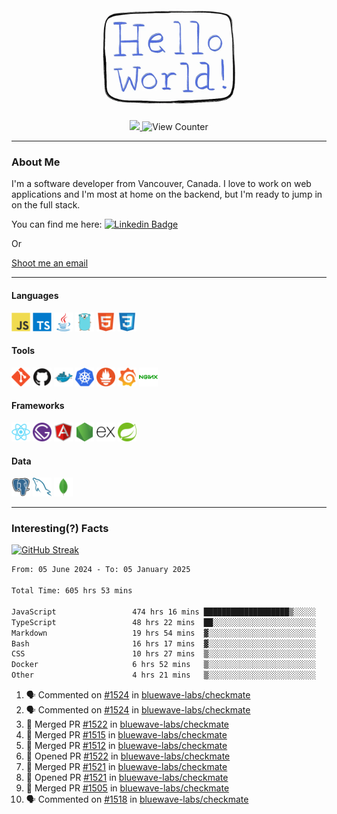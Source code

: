 <div align="center">
    <img src="./img/hello_world.webp" height="200px" width="">
    <div>
        <a href="https://www.linkedin.com/in/ajhollid">
            <img src="https://img.shields.io/badge/LinkedIn-blue"/>
        </a>
        <img src="https://komarev.com/ghpvc/?username=ajhollid&color=yellow" alt="View Counter">
    </div>
</div>

---

### About Me

I'm a software developer from Vancouver, Canada. I love to work on web applications and I'm most at home on the backend, but I'm ready to jump in on the full stack.

You can find me here: [![Linkedin Badge](https://img.shields.io/badge/-ajhollid-blue?style=flat&logo=Linkedin&logoColor=white)](https://www.linkedin.com/in/ajhollid)

Or

[Shoot me an email](mailto:ajhollid@gmail.com)

---

#### Languages

<div>
    <img src="./img/devicons/javascript-original.svg" width=30 height=30 alt="JavaScript">
    <img src="/img/devicons/typescript-original.svg" width=30 height=30 alt="TypeScript">
    <img src="./img/devicons/java-original.svg" width=30 height=30 alt="Java">
    <img src="./img/devicons/go-original.svg" width=30 height=30 alt="Golang">
    <img src="./img/devicons/html5-original.svg" width=30 height=30 alt="HTML 5">
    <img src="./img/devicons/css3-original.svg" width=30 height=30 alt="CSS 3">
</div>

#### Tools

<div>
    <img src="./img/devicons/git-original.svg" width=30 height=30 alt="Git">
    <img src="./img/devicons/github-original.svg" width=30 height=30 alt="Github">
    <img src="./img/devicons/docker-original.svg" width=30 
    height=30 alt="Docker">
    <img src="./img/devicons/kubernetes-original.svg" width=30 height=30 alt="K8">
    <img src="./img/devicons/prometheus-original.svg" width=30 height=30 alt="Prometheus">
    <img src="./img/devicons/grafana-original.svg" width=30 height=30 alt="Grafana">
    <img src="./img/devicons/nginx-original.svg" width=30 height=30 alt="Nginx">
</div>

#### Frameworks

<div>
    <img src="./img/devicons/react-original.svg" width=30 height=30 alt="React">
    <img src="./img/devicons/gatsby-original.svg" width=30 height=30 alt="Gatsby">
    <img src="./img/devicons/angularjs-original.svg" width=30 height=30 alt="AngularJS">
    <img src="./img/devicons/nodejs-original.svg" width=30 height=30 alt="NodeJS">
    <img src="./img/devicons/express-original.svg" width=30 height=30 alt="Express">
    <img src="./img/devicons/spring-original.svg" width=30 height=30 alt="Spring">
</div>

#### Data

<div>
    <img src="./img/devicons/postgresql-original.svg" width=30 height=30 alt="Postgresql">
    <img src="./img/devicons/mysql-original.svg" width=30 height=30 alt="Mysql">
    <img src="./img/devicons/mongodb-original.svg" width=30 height=30 alt="MongoDB">
</div>

---

### Interesting(?) Facts

[![GitHub Streak](http://github-readme-streak-stats.herokuapp.com?user=ajhollid)](https://git.io/streak-stats)

 <!--START_SECTION:waka-->

```txt
From: 05 June 2024 - To: 05 January 2025

Total Time: 605 hrs 53 mins

JavaScript                 474 hrs 16 mins ███████████████████▒░░░░░   77.72 %
TypeScript                 48 hrs 22 mins  ██░░░░░░░░░░░░░░░░░░░░░░░   07.93 %
Markdown                   19 hrs 54 mins  ▓░░░░░░░░░░░░░░░░░░░░░░░░   03.26 %
Bash                       16 hrs 17 mins  ▓░░░░░░░░░░░░░░░░░░░░░░░░   02.67 %
CSS                        10 hrs 27 mins  ▒░░░░░░░░░░░░░░░░░░░░░░░░   01.71 %
Docker                     6 hrs 52 mins   ▒░░░░░░░░░░░░░░░░░░░░░░░░   01.13 %
Other                      4 hrs 21 mins   ▒░░░░░░░░░░░░░░░░░░░░░░░░   00.72 %
```

<!--END_SECTION:waka-->


<!--START_SECTION:activity-->
1. 🗣 Commented on [#1524](https://github.com/bluewave-labs/checkmate/pull/1524#issuecomment-2574292835) in [bluewave-labs/checkmate](https://github.com/bluewave-labs/checkmate)
2. 🗣 Commented on [#1524](https://github.com/bluewave-labs/checkmate/pull/1524#issuecomment-2574291985) in [bluewave-labs/checkmate](https://github.com/bluewave-labs/checkmate)
3. 🎉 Merged PR [#1522](https://github.com/bluewave-labs/checkmate/pull/1522) in [bluewave-labs/checkmate](https://github.com/bluewave-labs/checkmate)
4. 🎉 Merged PR [#1515](https://github.com/bluewave-labs/checkmate/pull/1515) in [bluewave-labs/checkmate](https://github.com/bluewave-labs/checkmate)
5. 🎉 Merged PR [#1512](https://github.com/bluewave-labs/checkmate/pull/1512) in [bluewave-labs/checkmate](https://github.com/bluewave-labs/checkmate)
6. 💪 Opened PR [#1522](https://github.com/bluewave-labs/checkmate/pull/1522) in [bluewave-labs/checkmate](https://github.com/bluewave-labs/checkmate)
7. 🎉 Merged PR [#1521](https://github.com/bluewave-labs/checkmate/pull/1521) in [bluewave-labs/checkmate](https://github.com/bluewave-labs/checkmate)
8. 💪 Opened PR [#1521](https://github.com/bluewave-labs/checkmate/pull/1521) in [bluewave-labs/checkmate](https://github.com/bluewave-labs/checkmate)
9. 🎉 Merged PR [#1505](https://github.com/bluewave-labs/checkmate/pull/1505) in [bluewave-labs/checkmate](https://github.com/bluewave-labs/checkmate)
10. 🗣 Commented on [#1518](https://github.com/bluewave-labs/checkmate/issues/1518#issuecomment-2573656263) in [bluewave-labs/checkmate](https://github.com/bluewave-labs/checkmate)
<!--END_SECTION:activity-->
